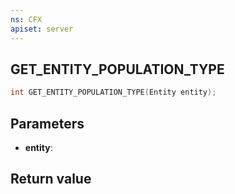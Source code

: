 ```yaml
---
ns: CFX
apiset: server
---
```

## GET_ENTITY_POPULATION_TYPE

```c
int GET_ENTITY_POPULATION_TYPE(Entity entity);
```


## Parameters
* **entity**: 

## Return value
